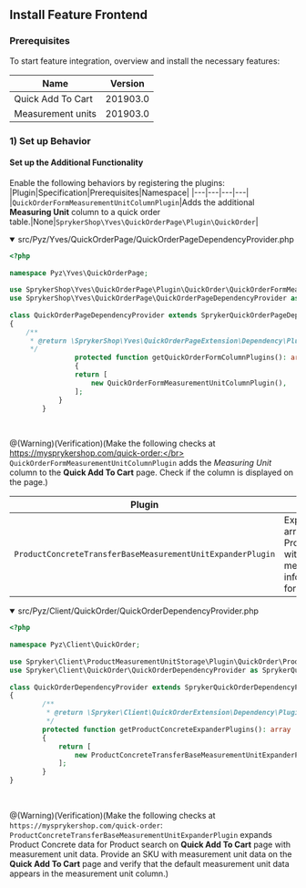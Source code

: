## Install Feature Frontend
### Prerequisites
To start feature integration, overview and install the necessary features:

|Name|Version|
|---|---|
|Quick Add To Cart|201903.0|
|Measurement units|201903.0|

### 1) Set up Behavior
#### Set up the Additional Functionality

Enable the following behaviors by registering the plugins:
|Plugin|Specification|Prerequisites|Namespace|
|---|---|---|---|
|`QuickOrderFormMeasurementUnitColumnPlugin`|Adds the additional **Measuring Unit** column to a quick order table.|None|`SprykerShop\Yves\QuickOrderPage\Plugin\QuickOrder`|

<details open>
<summary>src/Pyz/Yves/QuickOrderPage/QuickOrderPageDependencyProvider.php</summary>

```php
<?php
 
namespace Pyz\Yves\QuickOrderPage;
 
use SprykerShop\Yves\QuickOrderPage\Plugin\QuickOrder\QuickOrderFormMeasurementUnitColumnPlugin;
use SprykerShop\Yves\QuickOrderPage\QuickOrderPageDependencyProvider as SprykerQuickOrderPageDependencyProvider;
 
class QuickOrderPageDependencyProvider extends SprykerQuickOrderPageDependencyProvider
{
    /**
     * @return \SprykerShop\Yves\QuickOrderPageExtension\Dependency\Plugin\QuickOrderFormColumnPluginInterface[]
     */
				protected function getQuickOrderFormColumnPlugins(): array
				{
				return [
				    new QuickOrderFormMeasurementUnitColumnPlugin(),
				];
			}
		}
```
<br>
</details>

@(Warning)(Verification)(Make the following checks at  https://mysprykershop.com/quick-order:</br> `QuickOrderFormMeasurementUnitColumnPlugin` adds the *Measuring Unit* column to the **Quick Add To Cart** page. Check if the column is displayed on the page.)

|Plugin|Specification|Prerequisites|Namespace|
|---|---|---|---|
|`ProductConcreteTransferBaseMeasurementUnitExpanderPlugin`|Expands the provided array of ProductConcreteTransfers with the base measurement unit information (if available) for the product.|None|`Spryker\Client\ProductMeasurementUnitStorage\Plugin\QuickOrder`|

<details open>
<summary>src/Pyz/Client/QuickOrder/QuickOrderDependencyProvider.php</summary>

```php
<?php
 
namespace Pyz\Client\QuickOrder;
 
use Spryker\Client\ProductMeasurementUnitStorage\Plugin\QuickOrder\ProductConcreteTransferBaseMeasurementUnitExpanderPlugin;
use Spryker\Client\QuickOrder\QuickOrderDependencyProvider as SprykerQuickOrderDependencyProvider;
 
class QuickOrderDependencyProvider extends SprykerQuickOrderDependencyProvider
{
		/**
		 * @return \Spryker\Client\QuickOrderExtension\Dependency\Plugin\ProductConcreteExpanderPluginInterface[]
		 */
		protected function getProductConcreteExpanderPlugins(): array
		{
			return [
				new ProductConcreteTransferBaseMeasurementUnitExpanderPlugin(),
			];
		}
}
```		
<br>
</details>

@(Warning)(Verification)(Make the following checks at  `https://mysprykershop.com/quick-order`: `ProductConcreteTransferBaseMeasurementUnitExpanderPlugin` expands Product Concrete data for Product search on **Quick Add To Cart** page with measurement unit data. Provide an SKU with measurement unit data on the **Quick Add To Cart** page and verify that the default measurement unit data appears in the measurement unit column.)